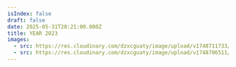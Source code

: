 ```yaml
---
isIndex: false
draft: false
date: 2025-05-31T20:21:00.000Z
title: YEAR 2023
images:
  - src: https://res.cloudinary.com/dzxcguaty/image/upload/v1748711733/DSCF48372_1_ik8u7z.jpg
  - src: https://res.cloudinary.com/dzxcguaty/image/upload/v1748706511/DSCF24102_1_gpr5lu.jpg
---
```

